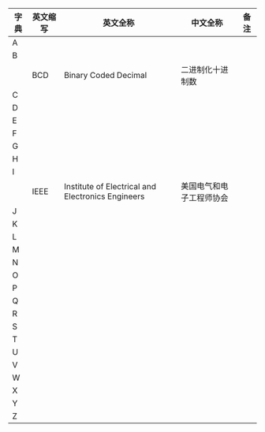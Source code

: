 |字典|英文缩写|英文全称|中文全称|备注|
|---|---|---|---|---|
|A|||||
|B|||||
||BCD|Binary Coded Decimal|二进制化十进制数||
|C|||||
|D|||||
|E|||||
|F|||||
|G|||||
|H|||||
|I|||||
||IEEE|Institute of Electrical and Electronics Engineers|美国电气和电子工程师协会||
|J|||||
|K|||||
|L|||||
|M|||||
|N|||||
|O|||||
|P|||||
|Q|||||
|R|||||
|S|||||
|T|||||
|U|||||
|V|||||
|W|||||
|X|||||
|Y|||||
|Z|||||
